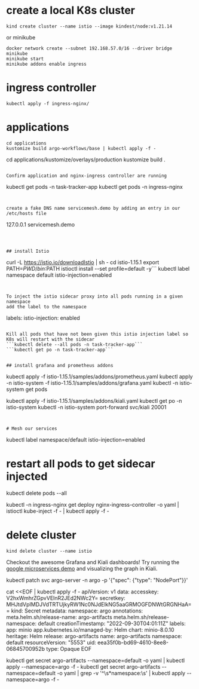 
# create a local K8s cluster
```kind create cluster --name istio --image kindest/node:v1.21.14```

or minikube 
```
docker network create --subnet 192.168.57.0/16 --driver bridge minikube
minikube start
minikube addons enable ingress
```

# ingress controller
```
kubectl apply -f ingress-nginx/
```
# applications
```
cd applications
kustomize build argo-workflows/base | kubectl apply -f -

```
cd applications/kustomize/overlays/production
kustomize build .
```

Confirm application and nginx-ingress controller are running
```
kubectl get pods -n task-tracker-app
kubectl get pods -n ingress-nginx
```


create a fake DNS name servicemesh.demo by adding an entry in our /etc/hosts file

```
127.0.0.1       servicemesh.demo
```



## install Istio
```
curl -L https://istio.io/downloadIstio | sh -
cd istio-1.15.1
export PATH=$PWD/bin:$PATH
istioctl install --set profile=default -y```
kubectl label namespace default istio-injection=enabled
```


To inject the istio sidecar proxy into all pods running in a given namespace
add the label to the namespace
```
labels: 
    istio-injection: enabled
```

Kill all pods that have not been given this istio injection label so K8s will restart with the sidecar
```kubectl delete --all pods -n task-tracker-app```
```kubectl get po -n task-tracker-app```


## install grafana and prometheus addons
```
kubectl apply -f istio-1.15.1/samples/addons/prometheus.yaml 
kubectl apply -n istio-system -f istio-1.15.1/samples/addons/grafana.yaml 
kubectl -n istio-system get pods

kubectl apply -f istio-1.15.1/samples/addons/kiali.yaml
kubectl get po -n istio-system
kubectl -n istio-system port-forward svc/kiali 20001
```


# Mesh our services
```
kubectl label namespace/default istio-injection=enabled

# restart all pods to get sidecar injected
kubectl delete pods --all

kubectl -n ingress-nginx get deploy nginx-ingress-controller  -o yaml | istioctl kube-inject -f - | kubectl apply -f -


# delete cluster
```kind delete cluster --name istio```



Checkout the awesome Grafana and Kiali dashboards! Try running the [google microservices demo](https://github.com/GoogleCloudPlatform/microservices-demo) and visualizing the graph in Kiali.





kubectl patch svc argo-server -n argo -p '{"spec": {"type": "NodePort"}}'


cat <<EOF | kubectl apply -f -
apiVersion: v1
data:
  accesskey: V2hxWmhrZGpvVElnR2JEd2NWc2Y=
  secretkey: MHJtdVpIMDJVdTRTUjkyRW1Nc0NJdElkNG5aaGRMOGFDNWtGRGNHaA==
kind: Secret
metadata:
  namespace: argo
  annotations:
    meta.helm.sh/release-name: argo-artifacts
    meta.helm.sh/release-namespace: default
  creationTimestamp: "2022-09-30T04:01:11Z"
  labels:
    app: minio
    app.kubernetes.io/managed-by: Helm
    chart: minio-8.0.10
    heritage: Helm
    release: argo-artifacts
  name: argo-artifacts
  namespace: default
  resourceVersion: "5553"
  uid: eea35f0b-bd69-4610-8ee8-06845700952b
type: Opaque
EOF

kubectl get secret argo-artifacts --namespace=default -o yaml | kubectl apply --namespace=argo -f -
kubectl get secret argo-artifacts --namespace=default -o yaml | grep -v '^\s*namespace:\s' | kubectl apply --namespace=argo -f -